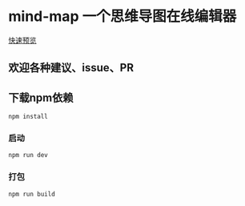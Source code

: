 # mind-map 一个思维导图在线编辑器
[快速预览](https://qq919006380.github.io/MindMap)
## 欢迎各种建议、issue、PR

## 下载npm依赖
```
npm install
```

### 启动
```
npm run dev
```

### 打包
```
npm run build
```

 
 
